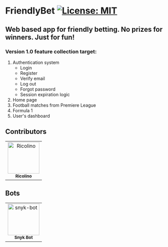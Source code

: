 # FriendlyBet [![License: MIT](https://img.shields.io/badge/License-MIT-yellow.svg)](https://opensource.org/licenses/MIT)

## Web based app for friendly betting. No prizes for winners. Just for fun!

### Version 1.0 feature collection target:
1) Authentication system
    - Login
    - Register
    - Verify email
    - Log out
    - Forgot password
    - Session expiration logic
2) Home page
3) Football matches from Premiere League
4) Formula 1
5) User's dashboard


## Contributors

<!-- readme: collaborators,contributors,snyk-bot -start -->
<table>
<tr>
    <td align="center">
        <a href="https://github.com/Ricolino">
            <img src="https://github.com/Ricolino.png" width="100;" alt="Ricolino"/>
            <br />
            <sub><b>Ricolino</b></sub>
        </a>
    </td></tr>
</table>
<!-- readme: collaborators,contributors,snyk-bot -end -->

## Bots

<!-- readme: snyk-bot,bots -start -->
<table>
<tr>
    <td align="center">
        <a href="https://github.com/snyk-bot">
            <img src="https://avatars.githubusercontent.com/u/19733683?v=4" width="100;" alt="snyk-bot"/>
            <br />
            <sub><b>Snyk Bot</b></sub>
        </a>
    </td>
</tr>
</table>
<!-- readme: snyk-bot,bots -end -->
